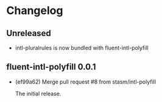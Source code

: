 # Changelog

## Unreleased

  - intl-pluralrules is now bundled with fluent-intl-polyfill

## fluent-intl-polyfill 0.0.1

  - (ef99a62) Merge pull request #8 from stasm/intl-polyfill

    The initial release.
